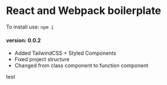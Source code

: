 # React and Webpack boilerplate

To install use: `npm i`

#### version: 0.0.2

- Added TailwindCSS + Styled Components
- Fixed project structure
- Changed from class component to function component


test
